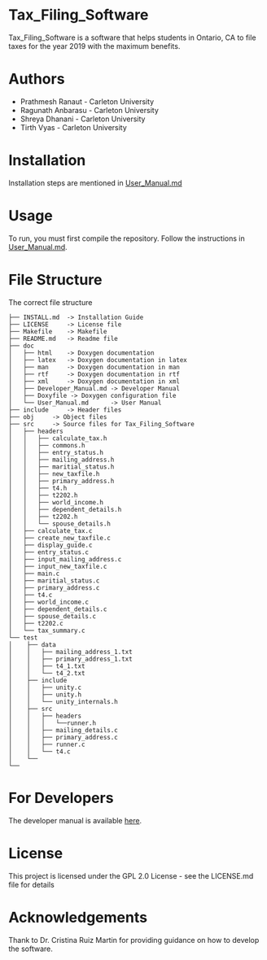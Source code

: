 # Tax_Filing_Software

Tax_Filing_Software is a software that helps students in Ontario, CA to file taxes for the year 2019 with the maximum benefits.

# Authors

- Prathmesh Ranaut - Carleton University
- Ragunath Anbarasu - Carleton University
- Shreya Dhanani  - Carleton University
- Tirth Vyas - Carleton University

# Installation

Installation steps are mentioned in [User_Manual.md](https://github.com/prathmeshranaut/Group_A_TaxFilingSoftware/wiki/User_Manual)

# Usage

To run, you must first compile the repository. Follow the instructions in [User_Manual.md](https://github.com/prathmeshranaut/Group_A_TaxFilingSoftware/wiki/User_Manual).

# File Structure

The correct file structure

```
├── INSTALL.md 	-> Installation Guide
├── LICENSE 	-> License file
├── Makefile 	-> Makefile
├── README.md 	-> Readme file
├── doc
│   ├── html 	-> Doxygen documentation
│   ├── latex   -> Doxygen documentation in latex
│   ├── man     -> Doxygen documentation in man
│   ├── rtf     -> Doxygen documentation in rtf
│   ├── xml     -> Doxygen documentation in xml
│   ├── Developer_Manual.md -> Developer Manual
│   ├── Doxyfile -> Doxygen configuration file
│   └── User_Manual.md      -> User Manual
├── include 	-> Header files
├── obj 	-> Object files
├── src 	-> Source files for Tax_Filing_Software
│   ├── headers
│   │   ├── calculate_tax.h
│   │   ├── commons.h
│   │   ├── entry_status.h
│   │   ├── mailing_address.h
│   │   ├── maritial_status.h
│   │   ├── new_taxfile.h
│   │   ├── primary_address.h
│   │   ├── t4.h
│   │   ├── t2202.h
│   │   ├── world_income.h
│   │   ├── dependent_details.h
│   │   ├── t2202.h
│   │   └── spouse_details.h
│   ├── calculate_tax.c
│   ├── create_new_taxfile.c
│   ├── display_guide.c
│   ├── entry_status.c
│   ├── input_mailing_address.c
│   ├── input_new_taxfile.c
│   ├── main.c
│   ├── maritial_status.c
│   ├── primary_address.c
│   ├── t4.c
│   ├── world_income.c
│   ├── dependent_details.c
│   ├── spouse_details.c
│   ├── t2202.c
│   └── tax_summary.c
└── test
│    ├── data
│    │   ├── mailing_address_1.txt
│    │   ├── primary_address_1.txt
│    │   ├── t4_1.txt
│    │   └── t4_2.txt
│    ├── include
│    │   ├── unity.c
│    │   ├── unity.h
│    │   └── unity_internals.h
│    ├── src
│    │   ├── headers
│    │   │   └──runner.h
│    │   ├── mailing_details.c
│    │   ├── primary_address.c
│    │   ├── runner.c
│    │   └── t4.c
│    └──
└──
```

# For Developers

The developer manual is available [here](https://github.com/prathmeshranaut/Group_A_TaxFilingSoftware/wiki/Developer-Manual).

# License

This project is licensed under the GPL 2.0 License - see the LICENSE.md file for details

# Acknowledgements

Thank to Dr. Cristina Ruiz Martin for providing guidance on how to develop the software.
